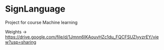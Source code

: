 # SignLanguage

Project for course Machine learning

Weights -> https://drive.google.com/file/d/1Jmnn6IKAouvHZc1du_FQCFSUZIyyzrEY/view?usp=sharing
